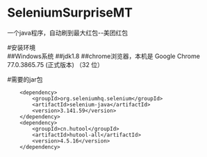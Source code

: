 # SeleniumSurpriseMT
一个java程序，自动刷到最大红包--美团红包

#安装环境  
##Windows系统
##jdk1.8
##chrome浏览器，本机是 Google Chrome	77.0.3865.75 (正式版本) （32 位）

#需要的jar包
<!-- https://mvnrepository.com/artifact/org.seleniumhq.selenium/selenium-java -->
        <dependency>
            <groupId>org.seleniumhq.selenium</groupId>
            <artifactId>selenium-java</artifactId>
            <version>3.141.59</version>
        </dependency>
        <dependency>
            <groupId>cn.hutool</groupId>
            <artifactId>hutool-all</artifactId>
            <version>4.5.16</version>
        </dependency>
